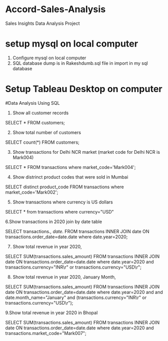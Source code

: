 # Accord-Sales-Analysis
Sales Insights Data Analysis Project
# setup mysql on  local computer
1. Configure  mysql on local computer 
2. SQL database dump is in Rakeshdumb.sql file in import in my sql database
# Setup Tableau Desktop on  computer

#Data Analysis Using SQL
1. Show all customer records

SELECT * FROM customers;

2. Show total number of customers

SELECT count(*) FROM customers;

3. Show transactions for Delhi NCR market (market code for Delhi NCR is Mark004)

SELECT * FROM transactions where market_code='Mark004';

4. Show distrinct product codes that were sold in Mumbai

SELECT distinct product_code FROM transactions where market_code='Mark002';

5. Show transactions where currency is US dollars

SELECT * from transactions where currency="USD"

6.Show transactions in 2020 join by date table

SELECT transactions.*, date.* FROM transactions INNER JOIN date ON transactions.order_date=date.date where date.year=2020;

7. Show total revenue in year 2020,

SELECT SUM(transactions.sales_amount) FROM transactions INNER JOIN date ON transactions.order_date=date.date where date.year=2020 and transactions.currency="INR\r" or transactions.currency="USD\r";

8. Show total revenue in year 2020, January Month,

SELECT SUM(transactions.sales_amount) FROM transactions INNER JOIN date ON transactions.order_date=date.date where date.year=2020 and and date.month_name="January" and (transactions.currency="INR\r" or transactions.currency="USD\r");

9.Show total revenue in year 2020 in Bhopal

SELECT SUM(transactions.sales_amount) FROM transactions INNER JOIN date ON transactions.order_date=date.date where date.year=2020 and transactions.market_code="Mark007";
